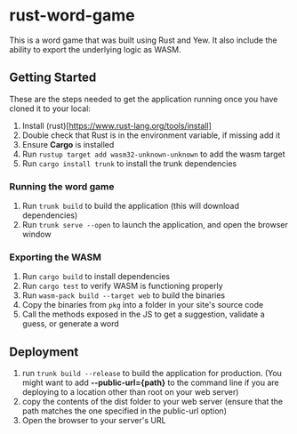 # rust-word-game

This is a word game that was built using Rust and Yew. It also include the ability to export the underlying logic as WASM.

## Getting Started

These are the steps needed to get the application running once you have cloned it to your local:

1. Install (rust)[https://www.rust-lang.org/tools/install]
2. Double check that Rust is in the environment variable, if missing add it
3. Ensure **Cargo** is installed
4. Run `rustup target add wasm32-unknown-unknown` to add the wasm target
5. Run `cargo install trunk` to install the trunk dependencies

### Running the word game
1. Run `trunk build` to build the application (this will download dependencies)
2. Run `trunk serve --open` to launch the application, and open the browser window

### Exporting the WASM
1. Run `cargo build` to install dependencies
2. Run `cargo test` to verify WASM is functioning properly
3. Run `wasm-pack build --target web` to build the binaries
5. Copy the binaries from `pkg` into a folder in your site's source code
6. Call the methods exposed in the JS to get a suggestion, validate a guess, or generate a word

## Deployment

1. run `trunk build --release` to build the application for production. (You might want to add **--public-url={path}** to the command line if you are deploying to a location other than root on your web server)
2. copy the contents of the dist folder to your web server (ensure that the path matches the one specified in the public-url option)
3. Open the browser to your server's URL
